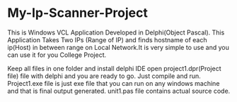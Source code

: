 # My-Ip-Scanner-Project
This is Windows VCL Application Developed in Delphi(Object Pascal). This Application Takes Two IPs (Range of IP) and finds hostname of each ip(Host) in between range on Local Network.It is very simple to use and you can use it for you College Project.

Keep all files in one folder and install delphi IDE open project1.dpr(Project file) file with delphi and you are ready to go.
Just compile and run.
Project1.exe file is just exe file that you can run on any windows machine and that is final output generated.
unit1.pas file contains actual source code.

